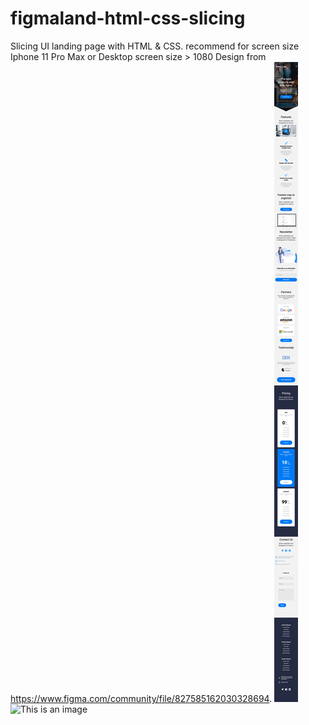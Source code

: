 # figmaland-html-css-slicing
Slicing UI landing page with HTML & CSS. recommend for screen size Iphone 11 Pro Max or Desktop screen size > 1080
Design from https://www.figma.com/community/file/827585162030328694.
![This is an image](https://github.com/Aullyah/figmaland-html-css-slicing/blob/master/images/ss/418x863.png)
![This is an image](https://github.com/Aullyah/figmaland-html-css-slicing/blob/master/images/ss/1777x1042.png)
